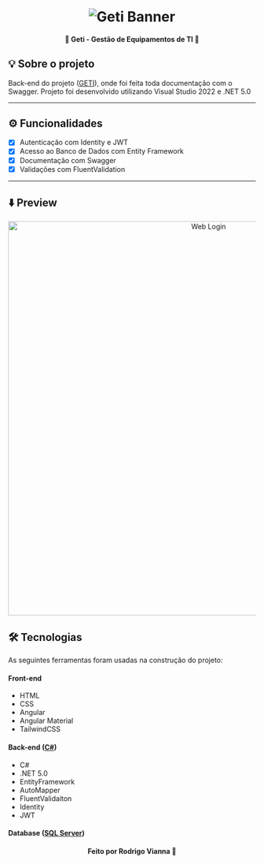 <!--Banner session-->
<h1 align="center">
    <img alt="Geti Banner" title="Geti" src="https://i.imgur.com/HwSOsLT.png"/>
</h1>

<!--Status session-->
<h4 align="center"> 
	🚧  Geti - Gestão de Equipamentos de TI 🚧
</h4>

<!--About session-->
## :bulb: Sobre o projeto

 Back-end do projeto ([GETI](https://github.com/rvianna16/Geti-frontend)), onde foi feita toda documentação com o Swagger.
 Projeto foi desenvolvido utilizando Visual Studio 2022 e .NET 5.0

---

<!--Functionalities session-->
## ⚙️ Funcionalidades

- [x] Autenticação com Identity e JWT
- [x] Acesso ao Banco de Dados com Entity Framework
- [x] Documentação com Swagger
- [x] Validações com FluentValidation 
---

<!--Layout session-->
## :arrow_down: Preview

<p align="center" style="display: flex; align-items: flex-start; justify-content: center;">
  <img alt="Web Login" title"Web-Login" src="https://i.imgur.com/QhVLAjk.png" width="800px">  
  
</p>

<!--Tecnologies session-->
## 🛠 Tecnologias

As seguintes ferramentas foram usadas na construção do projeto:

#### **Front-end**  
- HTML
- CSS
- Angular
- Angular Material
- TailwindCSS

#### **Back-end**  ([C#](https://docs.microsoft.com/pt-br/dotnet/csharp/))
- C#
- .NET 5.0
- EntityFramework
- AutoMapper
- FluentValidaiton
- Identity
- JWT

#### **Database**  ([SQL Server](https://www.microsoft.com/pt-br/sql-server/sql-server-downloads))

<!--Bottom session-->
<h4 align=center>Feito por Rodrigo Vianna 👋 <a href="https://www.linkedin.com/in/rodrigoviannas/"></a></a></h4>
